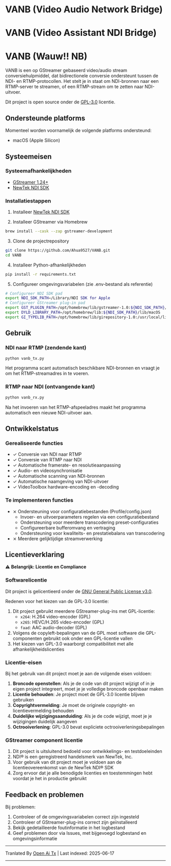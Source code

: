 # VANB (Video Audio Network Bridge)
# VANB (Video Assistant NDI Bridge)
# VANB (Wauw!! NB)

VANB is een op GStreamer gebaseerd video/audio stream conversiehulpmiddel, dat bidirectionele conversie ondersteunt tussen de NDI- en RTMP-protocollen. Het stelt je in staat om NDI-bronnen naar een RTMP-server te streamen, of een RTMP-stream om te zetten naar NDI-uitvoer.

Dit project is open source onder de [GPL-3.0](https://www.gnu.org/licenses/gpl-3.0.html) licentie.

## Ondersteunde platforms

Momenteel worden voornamelijk de volgende platforms ondersteund:
- macOS (Apple Silicon)

## Systeemeisen

### Systeemafhankelijkheden
- [GStreamer 1.24+](https://gstreamer.freedesktop.org)
- [NewTek NDI SDK](https://www.ndi.tv/sdk/)

### Installatiestappen
1. Installeer [NewTek NDI SDK](https://www.ndi.tv/sdk/)

2. Installeer GStreamer via Homebrew
```bash
brew install --cask --zap gstreamer-development
```

3. Clone de projectrepository
```bash
git clone https://github.com/Ahua9527/VANB.git
cd VANB
```

4. Installeer Python-afhankelijkheden
```bash
pip install -r requirements.txt
```

5. Configureer omgevingsvariabelen (zie .env-bestand als referentie)
```bash
# Configureer NDI SDK pad
export NDI_SDK_PATH=/Library/NDI SDK for Apple
# Configureer GStreamer plug-in pad
export GST_PLUGIN_PATH=/opt/homebrew/lib/gstreamer-1.0:${NDI_SDK_PATH}/lib/macOS
export DYLD_LIBRARY_PATH=/opt/homebrew/lib:${NDI_SDK_PATH}/lib/macOS
export GI_TYPELIB_PATH=/opt/homebrew/lib/girepository-1.0:/usr/local/lib/girepository-1.0
```

## Gebruik

### NDI naar RTMP (zendende kant)
```bash
python vanb_tx.py
```
Het programma scant automatisch beschikbare NDI-bronnen en vraagt je om het RTMP-streamadres in te voeren.

### RTMP naar NDI (ontvangende kant)
```bash
python vanb_rx.py
```
Na het invoeren van het RTMP-afspeeladres maakt het programma automatisch een nieuwe NDI-uitvoer aan.

## Ontwikkelstatus

### Gerealiseerde functies
- ✓ Conversie van NDI naar RTMP
- ✓ Conversie van RTMP naar NDI
- ✓ Automatische framerate- en resolutieaanpassing
- ✓ Audio- en videosynchronisatie
- ✓ Automatische scanning van NDI-bronnen
- ✓ Automatische naamgeving van NDI-uitvoer
- ✓ VideoToolbox hardware-encoding en -decoding

### Te implementeren functies
- ⨯ Ondersteuning voor configuratiebestanden (Profile/config.json)
  - Invoer- en uitvoerparameters regelen via een configuratiebestand
  - Ondersteuning voor meerdere transcodering preset-configuraties
  - Configureerbare bufferomvang en vertraging
  - Ondersteuning voor kwaliteits- en prestatiebalans van transcodering
- ⨯ Meerdere gelijktijdige streamverwerking

## Licentieverklaring

⚠️ **Belangrijk: Licentie en Compliance**

### Softwarelicentie

Dit project is gelicentieerd onder de [GNU General Public License v3.0](https://www.gnu.org/licenses/gpl-3.0.html).

Redenen voor het kiezen van de GPL-3.0 licentie:
1. Dit project gebruikt meerdere GStreamer-plug-ins met GPL-licentie:
   - `x264`: H.264 video-encoder (GPL)
   - `x265`: HEVC/H.265 video-encoder (GPL)
   - `faad`: AAC audio-decoder (GPL)
2. Volgens de copyleft-bepalingen van de GPL moet software die GPL-componenten gebruikt ook onder een GPL-licentie vallen
3. Het kiezen van GPL-3.0 waarborgt compatibiliteit met alle afhankelijkheidslicenties

### Licentie-eisen

Bij het gebruik van dit project moet je aan de volgende eisen voldoen:
1. **Broncode openstellen**: Als je de code van dit project wijzigt of in je eigen project integreert, moet je je volledige broncode openbaar maken
2. **Licentie behouden**: Je project moet de GPL-3.0 licentie blijven gebruiken
3. **Copyrightvermelding**: Je moet de originele copyright- en licentievermelding behouden
4. **Duidelijke wijzigingsaanduiding**: Als je de code wijzigt, moet je je wijzigingen duidelijk aangeven
5. **Octrooiverlening**: GPL-3.0 bevat expliciete octrooiverleningsbepalingen

### GStreamer component licentie
1. Dit project is uitsluitend bedoeld voor ontwikkelings- en testdoeleinden
2. NDI® is een geregistreerd handelsmerk van NewTek, Inc.
3. Voor gebruik van dit project moet je voldoen aan de licentieovereenkomst van de NewTek NDI® SDK
4. Zorg ervoor dat je alle benodigde licenties en toestemmingen hebt voordat je het in productie gebruikt

## Feedback en problemen

Bij problemen:
1. Controleer of de omgevingsvariabelen correct zijn ingesteld
2. Controleer of GStreamer-plug-ins correct zijn geïnstalleerd
3. Bekijk gedetailleerde foutinformatie in het logbestand
4. Geef problemen door via Issues, met bijgevoegd logbestand en omgevingsinformatie

---

Tranlated By [Open Ai Tx](https://github.com/OpenAiTx/OpenAiTx) | Last indexed: 2025-06-17

---